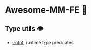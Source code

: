 # Awesome-MM-FE 🚀

## Type utils 👁
- [isntnt](https://www.npmjs.com/package/isntnt), runtime type predicates 
